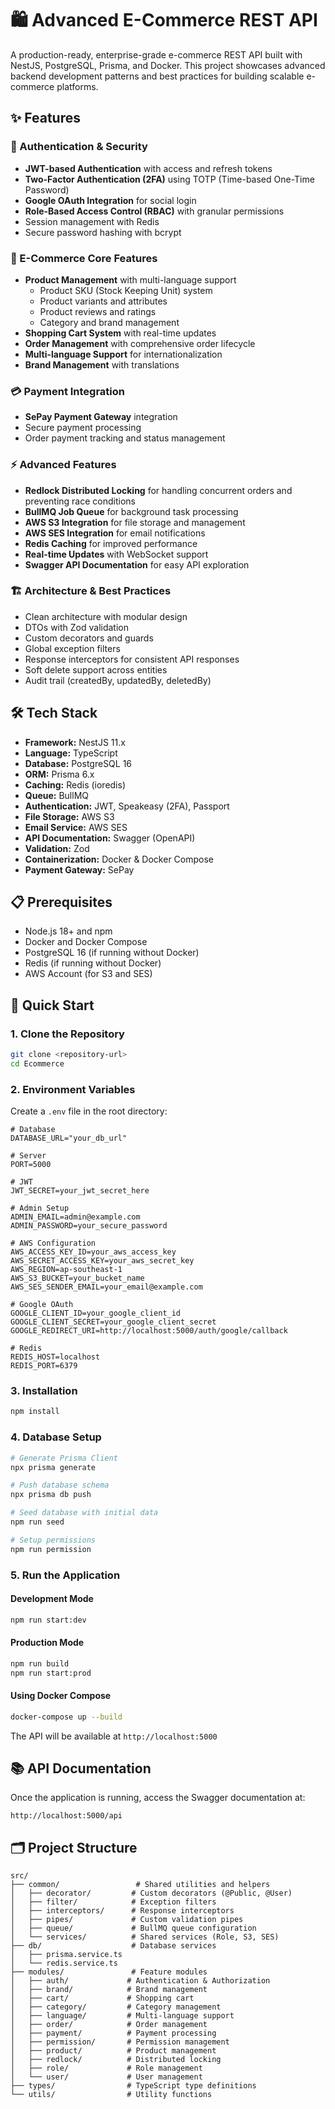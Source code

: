 # 🛍️ Advanced E-Commerce REST API

A production-ready, enterprise-grade e-commerce REST API built with NestJS, PostgreSQL, Prisma, and Docker. This project showcases advanced backend development patterns and best practices for building scalable e-commerce platforms.

## ✨ Features

### 🔐 Authentication & Security
- **JWT-based Authentication** with access and refresh tokens
- **Two-Factor Authentication (2FA)** using TOTP (Time-based One-Time Password)
- **Google OAuth Integration** for social login
- **Role-Based Access Control (RBAC)** with granular permissions
- Session management with Redis
- Secure password hashing with bcrypt

### 🛒 E-Commerce Core Features
- **Product Management** with multi-language support
  - Product SKU (Stock Keeping Unit) system
  - Product variants and attributes
  - Product reviews and ratings
  - Category and brand management
- **Shopping Cart System** with real-time updates
- **Order Management** with comprehensive order lifecycle
- **Multi-language Support** for internationalization
- **Brand Management** with translations

### 💳 Payment Integration
- **SePay Payment Gateway** integration
- Secure payment processing
- Order payment tracking and status management

### ⚡ Advanced Features
- **Redlock Distributed Locking** for handling concurrent orders and preventing race conditions
- **BullMQ Job Queue** for background task processing
- **AWS S3 Integration** for file storage and management
- **AWS SES Integration** for email notifications
- **Redis Caching** for improved performance
- **Real-time Updates** with WebSocket support
- **Swagger API Documentation** for easy API exploration

### 🏗️ Architecture & Best Practices
- Clean architecture with modular design
- DTOs with Zod validation
- Custom decorators and guards
- Global exception filters
- Response interceptors for consistent API responses
- Soft delete support across entities
- Audit trail (createdBy, updatedBy, deletedBy)

## 🛠️ Tech Stack

- **Framework:** NestJS 11.x
- **Language:** TypeScript
- **Database:** PostgreSQL 16
- **ORM:** Prisma 6.x
- **Caching:** Redis (ioredis)
- **Queue:** BullMQ
- **Authentication:** JWT, Speakeasy (2FA), Passport
- **File Storage:** AWS S3
- **Email Service:** AWS SES
- **API Documentation:** Swagger (OpenAPI)
- **Validation:** Zod
- **Containerization:** Docker & Docker Compose
- **Payment Gateway:** SePay

## 📋 Prerequisites

- Node.js 18+ and npm
- Docker and Docker Compose
- PostgreSQL 16 (if running without Docker)
- Redis (if running without Docker)
- AWS Account (for S3 and SES)

## 🚀 Quick Start

### 1. Clone the Repository

```bash
git clone <repository-url>
cd Ecommerce
```

### 2. Environment Variables

Create a `.env` file in the root directory:

```env
# Database
DATABASE_URL="your_db_url"

# Server
PORT=5000

# JWT
JWT_SECRET=your_jwt_secret_here

# Admin Setup
ADMIN_EMAIL=admin@example.com
ADMIN_PASSWORD=your_secure_password

# AWS Configuration
AWS_ACCESS_KEY_ID=your_aws_access_key
AWS_SECRET_ACCESS_KEY=your_aws_secret_key
AWS_REGION=ap-southeast-1
AWS_S3_BUCKET=your_bucket_name
AWS_SES_SENDER_EMAIL=your_email@example.com

# Google OAuth
GOOGLE_CLIENT_ID=your_google_client_id
GOOGLE_CLIENT_SECRET=your_google_client_secret
GOOGLE_REDIRECT_URI=http://localhost:5000/auth/google/callback

# Redis
REDIS_HOST=localhost
REDIS_PORT=6379
```

### 3. Installation

```bash
npm install
```

### 4. Database Setup

```bash
# Generate Prisma Client
npx prisma generate

# Push database schema
npx prisma db push

# Seed database with initial data
npm run seed

# Setup permissions
npm run permission
```

### 5. Run the Application

#### Development Mode

```bash
npm run start:dev
```

#### Production Mode

```bash
npm run build
npm run start:prod
```

#### Using Docker Compose

```bash
docker-compose up --build
```

The API will be available at `http://localhost:5000`

## 📚 API Documentation

Once the application is running, access the Swagger documentation at:

```
http://localhost:5000/api
```

## 🗂️ Project Structure

```
src/
├── common/                 # Shared utilities and helpers
│   ├── decorator/         # Custom decorators (@Public, @User)
│   ├── filter/            # Exception filters
│   ├── interceptors/      # Response interceptors
│   ├── pipes/             # Custom validation pipes
│   ├── queue/             # BullMQ queue configuration
│   └── services/          # Shared services (Role, S3, SES)
├── db/                    # Database services
│   ├── prisma.service.ts
│   └── redis.service.ts
├── modules/               # Feature modules
│   ├── auth/             # Authentication & Authorization
│   ├── brand/            # Brand management
│   ├── cart/             # Shopping cart
│   ├── category/         # Category management
│   ├── language/         # Multi-language support
│   ├── order/            # Order management
│   ├── payment/          # Payment processing
│   ├── permission/       # Permission management
│   ├── product/          # Product management
│   ├── redlock/          # Distributed locking
│   ├── role/             # Role management
│   └── user/             # User management
├── types/                # TypeScript type definitions
└── utils/                # Utility functions
```
